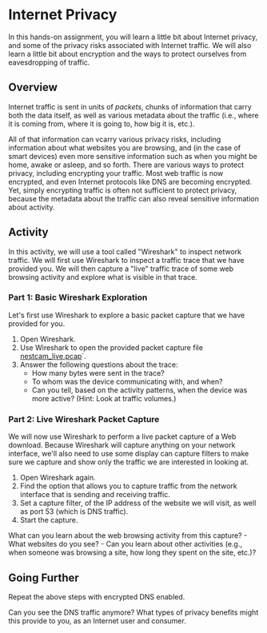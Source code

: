 # Internet Privacy

In this hands-on assignment, you will learn a little bit about Internet
privacy, and some of the privacy risks associated with Internet traffic. We
will also learn a little bit about encryption and the ways to protect
ourselves from eavesdropping of traffic.

## Overview 

Internet traffic is sent in units of *packets*, chunks of information that
carry both the data itself, as well as various metadata about the traffic
(i.e., where it is coming from, where it is going to, how big it is, etc.).

All of that information can vcarry various privacy risks, including
information about what websites you are browsing, and (in the case of smart
devices) even more sensitive information such as when you might be home, awake
or asleep, and so forth. There are various ways to protect privacy, including
encrypting your traffic. Most web traffic is now encrypted, and even Internet
protocols like DNS are becoming encrypted.  Yet, simply encrypting traffic is
often not sufficient to protect privacy, because the metadata about the
traffic can also reveal sensitive information about activity.

## Activity

In this activity, we will use a tool called "Wireshark" to inspect network
traffic. We will first use Wireshark to inspect a traffic trace that we have
provided you.  We will then capture a "live" traffic trace of some web
browsing activity and explore what is visible in that trace.

### Part 1: Basic Wireshark Exploration

Let's first use Wireshark to explore a basic packet capture that we have
provided for you.

1. Open Wireshark.
2. Use Wireshark to open the provided packet capture file [nestcam_live.pcap](data/nestcam_live.pcap)`.
3. Answer the following questions about the trace:
    - How many bytes were sent in the trace?
    - To whom was the device communicating with, and when?
    - Can you tell, based on the activity patterns, when the device was more
      active? (Hint: Look at traffic volumes.)

### Part 2: Live Wireshark Packet Capture

We will now use Wireshark to perform a live packet capture of a Web download.
Because Wireshark will capture anything on your network interface, we'll also
need to use some display can capture filters to make sure we capture and show
only the traffic we are interested in looking at.

1. Open Wireshark again.
2. Find the option that allows you to capture traffic from the network
   interface that is sending and receiving traffic.
3. Set a capture filter, of the IP address of the website we will visit, as
   well as port 53 (which is DNS traffic).
4. Start the capture.

What can you learn about the web browsing activity from this capture?
    - What websites do you see?
    - Can you learn about other activities (e.g., when someone was browsing a
      site, how long they spent on the site, etc.)?

## Going Further

Repeat the above steps with encrypted DNS enabled.

Can you see the DNS traffic anymore? What types of privacy benefits might this
provide to you, as an Internet user and consumer.



